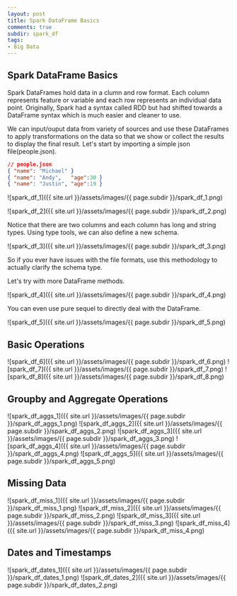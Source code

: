 ```yaml
---
layout: post
title: Spark DataFrame Basics
comments: true
subdir: spark_df
tags:
- Big Data
---
```


## Spark DataFrame Basics

Spark DataFrames hold data in a clumn and row format. Each column represents feature or variable and each row represents an individual data point. Originally, Spark had a syntax called RDD but had shifted towards a DataFrame syntax which is much easier and cleaner to use.

We can input/ouput data from variety of sources and use these DataFrames to apply transformations on the data so that we show or collect the results to display the final result. Let's start by importing a simple json file(people.json).

```json
// people.json
{ "name": "Michael" }
{ "name": "Andy",   "age":30 }
{ "name": "Justin", "age":19 }
```

![spark_df_1]({{ site.url }}/assets/images/{{ page.subdir }}/spark_df_1.png)

![spark_df_2]({{ site.url }}/assets/images/{{ page.subdir }}/spark_df_2.png)

Notice that there are two columns and each column has long and string types. Using type tools, we can also define a new schema.

![spark_df_3]({{ site.url }}/assets/images/{{ page.subdir }}/spark_df_3.png)

So if you ever have issues with the file formats, use this methodology to actually clarify the schema type.

Let's try with more DataFrame methods.

![spark_df_4]({{ site.url }}/assets/images/{{ page.subdir }}/spark_df_4.png)

You can even use pure sequel to directly deal with the DataFrame.

![spark_df_5]({{ site.url }}/assets/images/{{ page.subdir }}/spark_df_5.png)

## Basic Operations

![spark_df_6]({{ site.url }}/assets/images/{{ page.subdir }}/spark_df_6.png)
![spark_df_7]({{ site.url }}/assets/images/{{ page.subdir }}/spark_df_7.png)
![spark_df_8]({{ site.url }}/assets/images/{{ page.subdir }}/spark_df_8.png)

## Groupby and Aggregate Operations

![spark_df_aggs_1]({{ site.url }}/assets/images/{{ page.subdir }}/spark_df_aggs_1.png)
![spark_df_aggs_2]({{ site.url }}/assets/images/{{ page.subdir }}/spark_df_aggs_2.png)
![spark_df_aggs_3]({{ site.url }}/assets/images/{{ page.subdir }}/spark_df_aggs_3.png)
![spark_df_aggs_4]({{ site.url }}/assets/images/{{ page.subdir }}/spark_df_aggs_4.png)
![spark_df_aggs_5]({{ site.url }}/assets/images/{{ page.subdir }}/spark_df_aggs_5.png)

## Missing Data

![spark_df_miss_1]({{ site.url }}/assets/images/{{ page.subdir }}/spark_df_miss_1.png)
![spark_df_miss_2]({{ site.url }}/assets/images/{{ page.subdir }}/spark_df_miss_2.png)
![spark_df_miss_3]({{ site.url }}/assets/images/{{ page.subdir }}/spark_df_miss_3.png)
![spark_df_miss_4]({{ site.url }}/assets/images/{{ page.subdir }}/spark_df_miss_4.png)

## Dates and Timestamps

![spark_df_dates_1]({{ site.url }}/assets/images/{{ page.subdir }}/spark_df_dates_1.png)
![spark_df_dates_2]({{ site.url }}/assets/images/{{ page.subdir }}/spark_df_dates_2.png)
